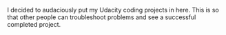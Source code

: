 I decided to audaciously put my Udacity coding projects in here. This is so that other people can troubleshoot problems and see a successful completed project. 
